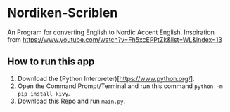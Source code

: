 # Nordiken-Scriblen
An Program for converting English to Nordic Accent English. Inspiration from https://www.youtube.com/watch?v=Fh5xcEPPtZk&list=WL&index=13

## How to run this app
1. Download the (Python Interpreter)[https://www.python.org/].
2. Open the Command Prompt/Terminal and run this command `python -m pip install kivy`.
3. Download this Repo and run `main.py`.
